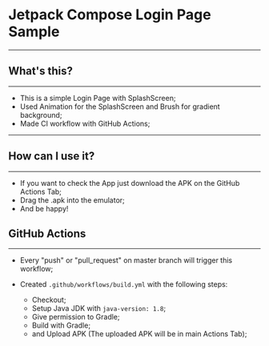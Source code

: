 # Jetpack Compose Login Page Sample
---

## What's this?
---

- This is a simple Login Page with SplashScreen;
- Used Animation for the SplashScreen and Brush for gradient background;
- Made CI workflow with GitHub Actions;
---

## How can I use it?
---

- If you want to check the App just download the APK on the GitHub Actions Tab;
- Drag the .apk into the emulator;
- And be happy!

## GitHub Actions
---

- Every "push" or "pull_request" on master branch will trigger this workflow;

- Created `.github/workflows/build.yml` with the following steps:
    - Checkout;
    - Setup Java JDK with `java-version: 1.8`;
    - Give permission to Gradle;
    - Build with Gradle;
    - and Upload APK (The uploaded APK will be in main Actions Tab);
